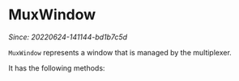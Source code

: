 # MuxWindow

*Since: 20220624-141144-bd1b7c5d*

`MuxWindow` represents a window that is managed by the multiplexer.

It has the following methods:

